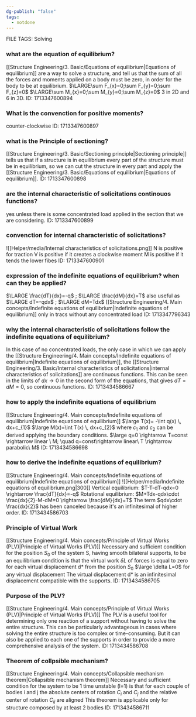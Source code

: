 ```yaml
---
dg-publish: "false"
tags:
  - notdone
---
```

FILE TAGS: Solving

### what are the equation of equilibrium? 
[[Structure Engineering/3. Basic/Equations of equilibrium|Equations of equilibrium]] are a way to solve a structure, and tell us that the sum of all the forces and moments applied on a body must be zero, in order for the body to be at equilibrium.
$\LARGE\sum F_{x}=0;\sum F_{y}=0;\sum F_{z}=0$
$\LARGE\sum M_{x}=0;\sum M_{y}=0;\sum M_{z}=0$
3 in 2D and 6 in 3D.
ID: 1713347600894


### What is the convenction for positive moments?
counter-clockwise 
ID: 1713347600897


### what is the Principle of sectioning?
[[Structure Engineering/3. Basic/Sectioning principle|Sectioning principle]] tells us that if a structure is in equilibrium every part of the structure must be in equilibrium, so we can cut the structure in every part and apply the [[Structure Engineering/3. Basic/Equations of equilibrium|Equations of equilibrium]].
ID: 1713347600898


### are the internal characteristic of solicitations continouos functions?
yes unless there is some concentrated load applied in the section that we are considering.
ID: 1713347600899


### convenction for internal characteristic of solicitations?
![[Helper/media/Internal characteristics of solicitations.png]]
N is positive for traction
V is positive if it creates a clockwise moment
M is positive if it tends the lower fibes
ID: 1713347600901

### expression of the indefinite equations of equilibrium? when can they be applied?
$\LARGE \frac{dT}{dx}=-q$ ; $\LARGE \frac{dM}{dx}=T$ also useful as $\LARGE dT=-qdx$ ; $\LARGE dM=Tdx$
[[Structure Engineering/4. Main concepts/Indefinite equations of equilibrium|Indefinite equations of equilibrium]]
only in tracs without any concentrated load
ID: 1713347796343

### why the internal characteristic of solicitations follow the indefinite equations of equilibrium?
In this case of no concentrated loads, the only case in which we can apply the [[Structure Engineering/4. Main concepts/Indefinite equations of equilibrium|Indefinite equations of equilibrium]], the [[Structure Engineering/3. Basic/Internal characteristics of solicitations|internal characteristics of solicitations]] are continuous functions. 
This can be seen in the limits of $dx \rightarrow 0$ in the second form of the equations, that gives $dT=dM=0$, so continuous functions.
ID: 1713434586667


###  how to apply the indefinite equations of equilibrium
[[Structure Engineering/4. Main concepts/Indefinite equations of equilibrium|Indefinite equations of equilibrium]]
$\large T(x)= -\int q(x) \, dx+c_{1}$
$\large M(x)=\int T(x) \, dx+c_{2}$
where $c_{1}$ and $c_{2}$ can be derived applying the boundary conditions. 
$\large q=0 \rightarrow T=const \rightarrow linear \ M; \quad q=const\rightarrow linear\ T \rightarrow parabolic\ M$
ID: 1713434586698

### how to derive the indefinite equations of equilibrium?
[[Structure Engineering/4. Main concepts/Indefinite equations of equilibrium|Indefinite equations of equilibrium]]
![[Helper/media/Indefinite equations of equilibrium.png|300]]
Vertical equilibrium:
$T-T-dT-qdx=0 \rightarrow \frac{dT}{dx}=-q$
Rotational equilibrium:
$M+Tdx-qdx\cdot \frac{dx}{2}-M-dM=0 \rightarrow \frac{dM}{dx}=T$
The term $qdx\cdot \frac{dx}{2}$ has been canceled because it's an infinitesimal of higher order.
ID: 1713434586703
### Principle of Virtual Work
[[Structure Engineering/4. Main concepts/Principle of Virtual Works (PLV)|Principle of Virtual Works (PLV)]]
Necessary and sufficient condition for the position $S_{0}$ of the system S, having smooth bilateral supports, to be an equilibrium condition is that the virtual work $\delta L$ of forces is equal to zero for each virtual displacement d* from the position $S_{0}$
$\large \delta L=0$ for any virtual displacement
The virtual displacement d* is an infinitesimal displacement compatible with the supports.
ID: 1713434586705


### Purpose of the PLV?
[[Structure Engineering/4. Main concepts/Principle of Virtual Works (PLV)|Principle of Virtual Works (PLV)]]
The PLV is a useful tool for determining only one reaction of a support without having to solve the entire structure. This can be particularly advantageous in cases where solving the entire structure is too complex or time-consuming. But it can also be applied to each one of the supports in order to provide a more comprehensive analysis of the system.
ID: 1713434586708


### Theorem of collpsible mechanism?
[[Structure Engineering/4. Main concepts/Collapsible mechanism theorem|Collapsible mechanism theorem]]
Necessary and sufficient condition for the system to be 1 time unstable (l=1) is that for each couple of bodies i and j the absolute centers of rotation $C_{i}$ and $C_{j}$ and the relative center of rotation $C_{ij}$ are aligned
This theorem is applicable only for structure composed by at least 2 bodies
ID: 1713434586711
